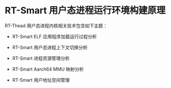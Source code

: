 # RT-Smart 用户态进程运行环境构建原理

RT-Thead 用户态进程内核相关技术包含如下主题：

- RT-Smart ELF 应用程序加载运行过程分析
- RT-Smart 用户态进程上下文切换分析
- RT-Smart 进程资源管理分析
- RT-Smart Aarch64 MMU 映射分析

- RT-Smart 用户地址空间管理

